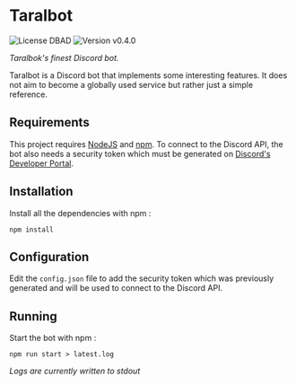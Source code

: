 # Taralbot

![License DBAD](https://img.shields.io/badge/license-DBAD-brightgreen) ![Version v0.4.0](https://img.shields.io/badge/version-v0.4.0-blue)

_Taralbok's finest Discord bot._

Taralbot is a Discord bot that implements some interesting features. It does not aim to become a globally used service but rather just a simple reference.

## Requirements

This project requires [NodeJS](https://nodejs.org/en/) and [npm](https://www.npmjs.com/). To connect to the Discord API, the bot also needs a security token which must be generated on [Discord's Developer Portal](https://discord.com/developers).

## Installation

Install all the dependencies with npm :

```
npm install
```

## Configuration

Edit the `config.json` file to add the security token which was previously generated and will be used to connect to the Discord API.

## Running

Start the bot with npm :

```
npm run start > latest.log
```

_Logs are currently written to stdout_
